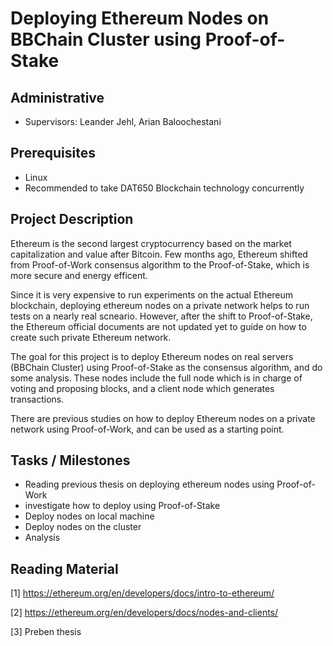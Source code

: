 # Deploying Ethereum Nodes on BBChain Cluster using Proof-of-Stake

## Administrative

- Supervisors: Leander Jehl, Arian Baloochestani

## Prerequisites

- Linux
- Recommended to take DAT650 Blockchain technology concurrently

## Project Description

Ethereum is the second largest cryptocurrency based on the market capitalization and value after Bitcoin.
Few months ago, Ethereum shifted from Proof-of-Work consensus algorithm to the Proof-of-Stake, which is more secure and energy efficent. 

Since it is very expensive to run experiments on the actual Ethereum blockchain, deploying ethereum nodes on a private network helps to run tests on a nearly real scneario. 
However, after the shift to Proof-of-Stake, the Ethereum official documents are not updated yet to guide on how to create such private Ethereum network. 

The goal for this project is to deploy Ethereum nodes on real servers (BBChain Cluster) using Proof-of-Stake as the consensus algorithm, and do some analysis.
These nodes include the full node which is in charge of voting and proposing blocks, and a client node which generates transactions. 

There are previous studies on how to deploy Ethereum nodes on a private network using Proof-of-Work, and can be used as a starting point. 


## Tasks / Milestones

- Reading previous thesis on deploying ethereum nodes using Proof-of-Work
- investigate how to deploy using Proof-of-Stake
- Deploy nodes on local machine
- Deploy nodes on the cluster
- Analysis


## Reading Material
[1] https://ethereum.org/en/developers/docs/intro-to-ethereum/

[2] https://ethereum.org/en/developers/docs/nodes-and-clients/

[3] Preben thesis
